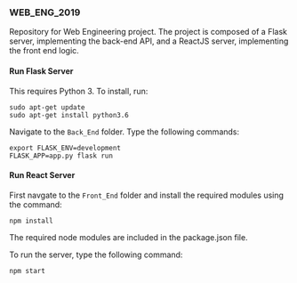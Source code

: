 ### WEB_ENG_2019
Repository for Web Engineering project.
The project is composed of a Flask server, implementing the back-end API, and a ReactJS server, implementing the front end logic.


#### Run Flask Server
This requires Python 3. To install, run:
```
sudo apt-get update
sudo apt-get install python3.6
```
Navigate to the `Back_End` folder. Type the following commands:
```
export FLASK_ENV=development
FLASK_APP=app.py flask run
```

#### Run React Server

First navgate to the `Front_End` folder and install the required modules using the command:
```
npm install
```
The required node modules are included in the package.json file.


To run the server, type the following command:
```
npm start
```
